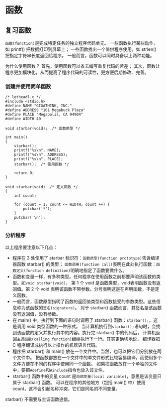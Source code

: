 # 函数

## 复习函数 

`函数(function)`是完成特定任务的独立程序代码单元。
一些函数执行某些动作，如 printf() 把数据打印到屏幕上；
一些函数找出一个值供程序使用，如 strlen() 把指定字符串长度返回给程序。
一般而言，函数可以同时具备以上两种功能。

为什么使用函数？
首先，使用函数可以省去编写重复代码的苦差；
其次，函数让程序更加模块化，从而提高了程序代码的可读性，更方便后期修改、完善。

### 创建并使用简单函数
	
```
/* letheadl.c */
#include <stdio.h>
#define NAME "GIGATHINK, INC."
#define ADDRESS "101 Megabuck Plaza"
#define PLACE "Megapolis, CA 94904"
#define WIDTH 40

void starbar(void);  /* 函数原型 */

int main()
{
	starbar();
	printf("%s\n", NAME);
	printf("%s\n", ADDRESS);
	printf("%s\n", PLACE);
	starbar();  /* 使用函数 */

	return 0;
}

void starbar(void)  /* 定义函数 */
{
	int count;

	for (count = 1; count <= WIDTH; count ++) {
		putchar('*');
	}
	putchar('\n');
}
```

### 分析程序

以上程序要注意以下几点：
* 程序在 3 处使用了 starbar 标识符：`函数原型(function prototype)`告诉编译器函数 starbar() 的类型；
  `函数调用(function call)`表明在此处执行函数：`函数定义(function definition)`明确地指定了函数要做什么。
* 函数和变量一样，有多种类型。任何程序在使用函数之前都要声明该函数的类型。如`void starbar(void)`，
  第 1 个 void 是函数类型，void表明函数没有返回值。第 2 个 void 表明该函数不带参数。分号表明这是在声明函数，不是定义函数。
* 一般而言，函数原型指明了函数的返回值类型和函数接受的参数类型。这些信息称为该函数的`签名(signature)`。
  对于 starbar() 函数而言，其签名是该函数没有返回值，没有参数。
* 在 main() 中，执行到下面的语句时调用了 starbar() 函数：`starbar();`。这是调用 void 类型函数的一种形式。
  当计算机执行到`starbar();`语句时，会找到该函数的定义并执行其中的内容。执行完 starbar() 中的代码后，
  计算机返回`主调函数(calling function)`继续执行下一行。其实更确切地说，
  编译器把 C 程序翻译成执行以上操作的机器语言代码。
* 程序把 starbar() 和 main() 放在一个文件中。当然，也可以把它们分别放在两个文件中。
  把函数都放在一个文件中的单文件形式比较容易编译，而使用多个文件方便在不同的程序中使用同一个函数。
  如果把函数放在一个单独的文件中，要把`#define`和`#include`指令也放入该文件。
* starbar() 函数中的变量 count 是`局部变量(local variable)`，意思是该变量只属于 starbar() 函数。
  可以在程序的其他地方（包括 main() 中）使用 count，这不会引起名称冲突，它们是同名的不同变量。

starbar() 不需要与主调函数通信。

